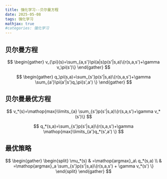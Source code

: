 ```yaml
---
title: 强化学习--贝尔曼方程
date: 2025-05-08
tags: 强化学习
mathjax: true
#categories: 强化学习
---
```


## 贝尔曼方程

$$
\begin{gather}
v_{\pi}(s)=\sum_{a,s'}\pi(a|s)p(s'|s,a)\{r(s,a,s')+\gamma v_\pi(s')\}
\end{gather}
$$

$$
\begin{gather}
q_\pi(s,a)=\sum_{s'}p(s'|s,a)\{r(s,a,s')+\gamma \sum_{a'}\pi(a'|s')q_\pi(s',a')  \}
\end{gather}
$$

## 贝尔曼最优方程

$$
v_*(s)=\mathop{max}\limits_{a} \sum_{s'}p(s'|s,a)\{r(s,a,s')+\gamma v_*(s')\}
$$

$$
q_*(s,a)=\sum_{s'}p(s'|s,a)\{r(s,a,s')+\gamma \mathop{max}\limits_{a'}q_*(s',a')  \}
$$

## 最优策略

$$
\begin{gather}
\begin{split}
\mu_*(s) & =\mathop{argmax}_a\ q_*(s,a) \\
         & =\mathop{argmax}_a \sum_{s'}p(s'|s,a)\{r(s,a,s') + \gamma v_*(s')  \}
\end{split}
\end{gather}
$$
